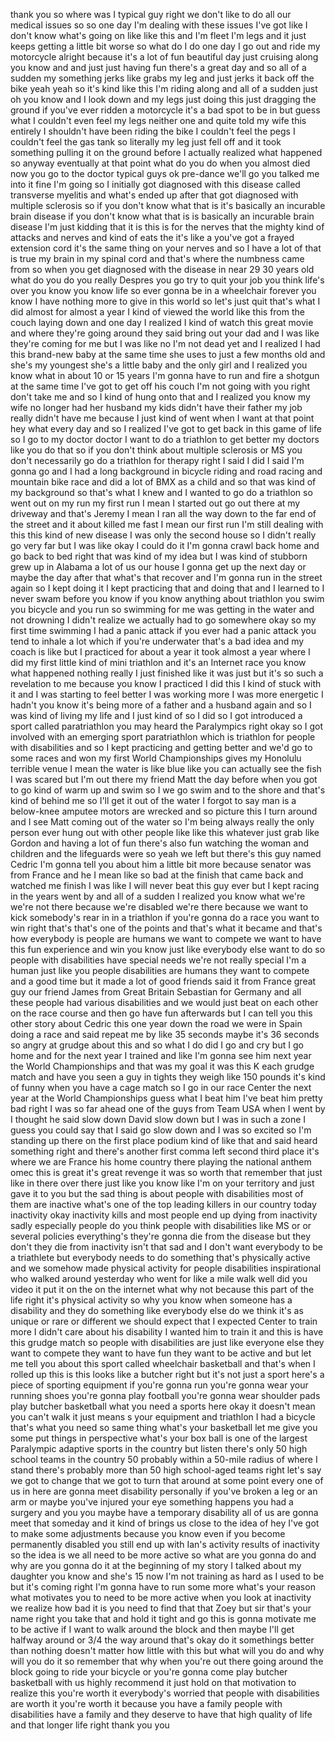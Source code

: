 
thank you so where was I
typical guy right we don&#39;t like to do
all our medical issues so so one day I&#39;m
dealing with these issues I&#39;ve got like
I don&#39;t know what&#39;s going on like like
this and I&#39;m fleet I&#39;m legs and it just
keeps getting a little bit worse so what
do I do one day I go out and ride my
motorcycle alright because it&#39;s a lot of
fun beautiful day just cruising along
you know and and just just having fun
there&#39;s a great day and so all of a
sudden my something jerks like grabs my
leg and just jerks it back off the bike
yeah yeah so it&#39;s kind like this I&#39;m
riding along and all of a sudden just oh
you know and I look down and my legs
just doing this just dragging the ground
if you&#39;ve ever ridden a motorcycle it&#39;s
a bad spot to be in but guess what I
couldn&#39;t even feel my legs
neither one and quite told my wife this
entirely
I shouldn&#39;t have been riding the bike I
couldn&#39;t feel the pegs I couldn&#39;t feel
the gas tank so literally my leg just
fell off and it took something pulling
it on the ground before I actually
realized what happened
so anyway eventually at that point what
do you do when you almost died now you
go to the doctor
typical guys ok pre-dance we&#39;ll go you
talked me into it fine I&#39;m going
so I initially got diagnosed with this
disease called transverse myelitis and
what&#39;s ended up after that got diagnosed
with multiple sclerosis so if you don&#39;t
know what that is it&#39;s basically an
incurable brain disease if you don&#39;t
know what that is is basically an
incurable brain disease I&#39;m just kidding
that it is this is for the nerves that
the mighty kind of attacks and nerves
and kind of eats the it&#39;s like a you&#39;ve
got a frayed extension cord it&#39;s the
same thing on your nerves and so I have
a lot of that is true my brain in my
spinal cord and that&#39;s where the
numbness came from so when you get
diagnosed with the disease in near 29 30
years old what do you do you really
Despres
you go try to quit your job
you think life&#39;s over you know you know
life so ever gonna be in a wheelchair
forever you know I have nothing more to
give in this world so let&#39;s just quit
that&#39;s what I did almost for almost a
year I kind of viewed the world like
this from the couch laying down and one
day I realized I kind of watch this
great movie and where they&#39;re going
around they said bring out your dad and
I was like they&#39;re coming for me but I
was like no I&#39;m not dead yet and I
realized I had this brand-new baby at
the same time she uses to just a few
months old and she&#39;s my youngest she&#39;s a
little baby and the only girl and I
realized you know what in about 10 or 15
years I&#39;m gonna have to run and fire a
shotgun at the same time I&#39;ve got to get
off his couch I&#39;m not going with you
right don&#39;t take me and so I kind of
hung onto that and I realized you know
my wife no longer had her husband my
kids didn&#39;t have their father my job
really didn&#39;t have me because I just
kind of went when I want at that point
hey what every day and so I realized
I&#39;ve got to get back in this game of
life so I go to my doctor doctor I want
to do a triathlon to get better my
doctors like you do that so if you don&#39;t
think about multiple sclerosis or MS you
don&#39;t necessarily go do a triathlon for
therapy right I said I did I said I&#39;m
gonna go and I had a long background in
bicycle riding and road racing and
mountain bike race and did a lot of BMX
as a child and so that was kind of my
background so that&#39;s what I knew and I
wanted to go do a triathlon so went out
on my run my first run I mean I started
out go out there at my driveway and
that&#39;s Jeremy I mean I ran all the way
down to the far end of the street and it
about killed me fast I mean our first
run I&#39;m still dealing with this this
kind of new disease I was only the
second house so I didn&#39;t really go very
far
but I was like okay I could do it I&#39;m
gonna crawl back home and go back to bed
right that was kind of my idea but I was
kind of stubborn grew up in Alabama a
lot of us our house I gonna get up the
next day or maybe the day after that
what&#39;s that recover and I&#39;m gonna run in
the street again so I kept doing it I
kept practicing that and doing that and
I learned to I never swam before you
know if you know anything about
triathlon you swim you bicycle and you
run so swimming for me was getting in
the water and not drowning I didn&#39;t
realize we actually had to go somewhere
okay so my first time swimming I had a
panic attack if you ever had a panic
attack you tend to inhale a lot which if
you&#39;re underwater that&#39;s a bad idea and
my coach is like but I practiced for
about a year it took almost a year where
I did my first little kind of mini
triathlon
and it&#39;s an Internet race you know what
happened nothing really
I just finished like it was just but
it&#39;s so such a revelation to me because
you know I practiced I did this I kind
of stuck with it and I was starting to
feel better
I was working more I was more energetic
I hadn&#39;t you know it&#39;s being more of a
father and a husband again and so I was
kind of living my life and I just kind
of so I did so I got introduced a sport
called paratriathlon you may heard the
Paralympics right okay so I got involved
with an emerging sport paratriathlon
which is triathlon for people with
disabilities and so I kept practicing
and getting better and we&#39;d go to some
races and won my first World
Championships gives my Honolulu terrible
venue I mean the water is like blue like
you can actually see the fish I was
scared but I&#39;m out there my friend Matt
the day before when you got to go kind
of warm up and swim so I we go swim and
to the shore and that&#39;s kind of behind
me so I&#39;ll get it out of the water
I forgot to say man is a below-knee
amputee motors are wrecked and so
picture this I turn around and I see
Matt coming out of the water so I&#39;m
being always really the only person ever
hung out with other people like like
this whatever just grab like Gordon and
having a lot of fun there&#39;s also fun
watching the woman and children and the
lifeguards were so yeah we left but
there&#39;s this guy named Cedric I&#39;m gonna
tell you about him a little bit more
because senator was from France
and he I mean like so bad at the finish
that came back and watched me finish I
was like I will never beat this guy ever
but I kept racing in the years went by
and all of a sudden I realized you know
what we&#39;re we&#39;re not there because we&#39;re
disabled we&#39;re there because we want to
kick somebody&#39;s rear in in a triathlon
if you&#39;re gonna do a race you want to
win right that&#39;s that&#39;s one of the
points and that&#39;s what it became and
that&#39;s how everybody is people are
humans we want to compete we want to
have this fun experience and win you
know just like everybody else want to do
so people with disabilities have special
needs we&#39;re not really special I&#39;m a
human just like you people disabilities
are humans they want to compete and
a good time but it made a lot of good
friends said it from France great guy
our friend James from Great Britain
Sebastian for Germany and all these
people had various disabilities and we
would just beat on each other on the
race course and then go have fun
afterwards but I can tell you this other
story about Cedric this one year down
the road we were in Spain doing a race
and said repeat me by like 35 seconds
maybe it&#39;s 36 seconds so angry at grudge
about this and so what I do did I go and
cry but I go home and for the next year
I trained and like I&#39;m gonna see him
next year the World Championships and
that was my goal it was this K each
grudge match and have you seen a guy in
tights they weigh like 150 pounds it&#39;s
kind of funny when you have a cage match
so I go in our race Center the next year
at the World Championships guess what I
beat him I&#39;ve beat him pretty bad right
I was so far ahead one of the guys from
Team USA when I went by I thought he
said slow down David slow down but I was
in such a zone I guess you could say
that I said go slow down and I was so
excited so I&#39;m standing up there on the
first place podium kind of like that and
said heard something right and there&#39;s
another first comma left second third
place it&#39;s where we are France
his home country there playing the
national anthem omec this is great it&#39;s
great revenge it was so worth that
remember that just like in there over
there just like you know like I&#39;m on
your territory and just gave it to you
but the sad thing is about people with
disabilities most of them are inactive
what&#39;s one of the top leading killers in
our country today inactivity okay
inactivity kills and most people end up
dying from inactivity sadly especially
people do you think people with
disabilities like MS or or several
policies everything&#39;s they&#39;re gonna die
from the disease but they don&#39;t they die
from inactivity isn&#39;t that sad
and I don&#39;t want everybody to be a
triathlete but everybody needs to do
something that&#39;s physically active and
we somehow made physical activity for
people disabilities inspirational who
walked around yesterday who went for
like a mile walk
well did you video it put it on the on
the internet what why not
because this part of the life right it&#39;s
physical activity so why you know when
someone has a disability and they do
something like everybody else do we
think it&#39;s as unique or rare or
different we should expect that I
expected Center to train more I didn&#39;t
care about his disability I wanted him
to train it and this is have this grudge
match so people with disabilities are
just like everyone else they want to
compete they want to have fun they want
to be active and but let me tell you
about this sport called wheelchair
basketball and that&#39;s when I rolled up
this is this looks like a butcher right
but it&#39;s not just a sport here&#39;s a piece
of sporting equipment if you&#39;re gonna
run you&#39;re gonna wear your running shoes
you&#39;re gonna play football you&#39;re gonna
wear shoulder pads play butcher
basketball what you need a sports here
okay it doesn&#39;t mean you can&#39;t walk it
just means s your equipment and
triathlon I had a bicycle that&#39;s what
you need so same thing
what&#39;s your basketball let me give you
some put things in perspective
what&#39;s your box ball is one of the
largest Paralympic adaptive sports in
the country but listen there&#39;s only 50
high school teams in the country 50
probably within a 50-mile radius of
where I stand there&#39;s probably more than
50 high school-aged teams right let&#39;s
say we got to change that we got to turn
that around at some point every one of
us in here are gonna meet disability
personally if you&#39;ve broken a leg or an
arm or maybe you&#39;ve injured your eye
something happens you had a surgery and
you you maybe have a temporary
disability all of us are gonna meet that
someday and it kind of brings us close
to the idea of hey I&#39;ve got to make some
adjustments because you know even if you
become permanently disabled you still
end up with Ian&#39;s activity results of
inactivity so the idea is we all need to
be more active so what are you gonna do
and why are you gonna do it at the
beginning of my story I talked about my
daughter
you know and she&#39;s 15 now I&#39;m not
training as hard as I used to be but
it&#39;s coming right I&#39;m gonna have to run
some more
what&#39;s your reason what motivates you to
need to be more active when you look at
inactivity we realize how bad it is you
need to find that that Zoey but sir
that&#39;s your name right you take that and
hold it tight and go this is gonna
motivate me to be active if I want to
walk around the block and then maybe
I&#39;ll get halfway around or 3/4 the way
around that&#39;s okay do it somethings
better than nothing
doesn&#39;t matter how little with this but
what will you do and why will you do it
so remember that why when you&#39;re out
there going around the block going to
ride your bicycle or you&#39;re gonna come
play butcher basketball with us highly
recommend it
just hold on that motivation to realize
this you&#39;re worth it everybody&#39;s worried
that people with disabilities are worth
it you&#39;re worth it because you have a
family people with disabilities have a
family and they deserve to have that
high quality of life and that longer
life right thank you
you
